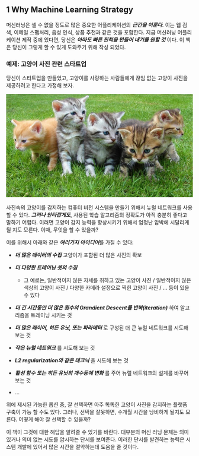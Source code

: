 ## 1 Why Machine Learning Strategy

머신러닝은 셀 수 없을 정도로 많은 중요한 어플리케이션의 ***근간을 이룬다***. 이는 웹 검색, 이메일 스팸처리, 음성 인식, 상품 추천과 같은 것을 포함한다. 지금 머신러닝 어플리케이션 제작 중에 있다면, 당신은 ***아마도 빠른 진척을 만들어 내기를 원할 것*** 이다. 이 책은 당신이 그렇게 할 수 있게 도와주기 위해 작성 되었다.

### 예제: 고양이 사진 관련 스타트업
당신이 스타트업을 만들었고, 고양이를 사랑하는 사람들에게 끊임 없는 고양이 사진을 제공하려고 한다고 가정해 보자.

<img src="../img/1_Cat.PNG" style="text-align:center;" />

사진속의 고양이를 감지하는 컴퓨터 비전 시스템을 만들기 위해서 뉴럴 네트워크를 사용할 수 있다. ***그러나 안타깝게도***, 사용된 학습 알고리즘의 정확도가 아직 충분히 좋다고 말하기 어렵다. 이러면 고양이 감지 능력을 향상시키기 위해서 엄청난 압박에 시달리게 될 지도 모른다. 이때, 무엇을 할 수 있을까?

이를 위해서 아래와 같은 ***여러가지 아이디어***를 가질 수 있다:

- ***더 많은 데이터의 수집*** 고양이가 포함된 더 많은 사진의 확보

- ***더 다양한 트레이닝 셋의 수집*** 
   - 그 예로는, 일반적이지 않은 자세를 취하고 있는 고양이 사진 / 일반적이지 않은 색상의 고양이 사진 / 다양한 카메라 설정으로 찍힌 고양이 사진 / ... 등이 있을 수 있다

- ***더 긴 시간동안 더 많은 횟수의 Grandient Descent를 반복(iteration)*** 하여 알고리즘을 트레이닝 시키는 것

- ***더 많은 레이어, 히든 유닛, 또는 파라메터*** 로 구성된 더 큰 뉴럴 네트워크를 시도해 보는 것

- ***작은 뉴럴 네트워크*** 를 시도해 보는 것

- ***L2 regularization와 같은 테크닉*** 을 시도해 보는 것

- ***활성 함수 또는 히든 유닛의 개수등에 변화*** 를 주어 뉴럴 네트워크의 설계를 바꾸어 보는 것
- …

위에 제시된 가능한 옵션 중, 잘 선택하면 아주 똑똑한 고양이 사진을 감지하는 플랫폼 구축이 가능 할 수도 있다. 그러나, 선택을 잘못하면, 수개월 시간을 낭비하게 될지도 모른다. 어떻게 해야 잘 선택할 수 있을까?

이 책이 그것에 대한 해답을 알려줄 수 있기를 바란다. 대부분의 머신 러닝 문제는 의미있거나 의미 없는 시도를 암시하는 단서를 보여준다. 이러한 단서를 발견하는 능력은 시스템 개발에 있어서 많은 시간을 절약하는데 도움을 줄 것이다.
